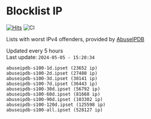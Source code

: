 # Blocklist IP

[![Hits](https://hits.seeyoufarm.com/api/count/incr/badge.svg?url=https%3A%2F%2Fgithub.com%2Fborestad%2Fblocklist-ip%2F&count_bg=%2379C83D&title_bg=%23555555&icon=&icon_color=%23E7E7E7&title=hits&edge_flat=false)](https://hits.seeyoufarm.com)  ![CI](https://img.shields.io/github/workflow/status/borestad/blocklist-ip/CI?style=flat-square)

Lists with worst IPv4 offenders, provided by [AbuseIPDB](https://www.abuseipdb.com/)

<!-- FOOTER-PLACEHOLDER -->
Updated every 5 hours<br>
Last update: `2024-05-05 - 15:20:34`
```
abuseipdb-s100-1d.ipset (23652 ip)
abuseipdb-s100-2d.ipset (27480 ip)
abuseipdb-s100-3d.ipset (30141 ip)
abuseipdb-s100-7d.ipset (36443 ip)
abuseipdb-s100-30d.ipset (56792 ip)
abuseipdb-s100-60d.ipset (81668 ip)
abuseipdb-s100-90d.ipset (103302 ip)
abuseipdb-s100-120d.ipset (125598 ip)
abuseipdb-s100-all.ipset (528127 ip)
```
